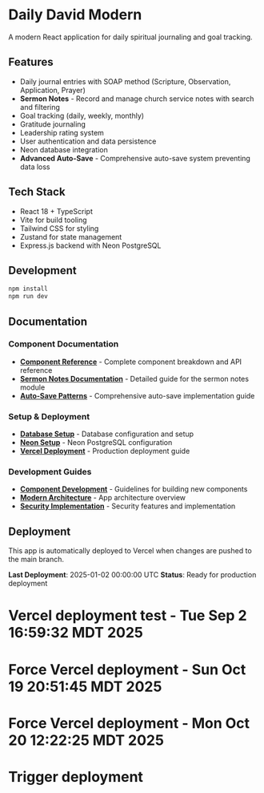 # Daily David Modern

A modern React application for daily spiritual journaling and goal tracking.

## Features

- Daily journal entries with SOAP method (Scripture, Observation, Application, Prayer)
- **Sermon Notes** - Record and manage church service notes with search and filtering
- Goal tracking (daily, weekly, monthly)
- Gratitude journaling
- Leadership rating system
- User authentication and data persistence
- Neon database integration
- **Advanced Auto-Save** - Comprehensive auto-save system preventing data loss

## Tech Stack

- React 18 + TypeScript
- Vite for build tooling
- Tailwind CSS for styling
- Zustand for state management
- Express.js backend with Neon PostgreSQL

## Development

```bash
npm install
npm run dev
```

## Documentation

### Component Documentation
- **[Component Reference](COMPONENT_REFERENCE.md)** - Complete component breakdown and API reference
- **[Sermon Notes Documentation](SERMON_NOTES_DOCUMENTATION.md)** - Detailed guide for the sermon notes module
- **[Auto-Save Patterns](AUTO_SAVE_PATTERNS.md)** - Comprehensive auto-save implementation guide

### Setup & Deployment
- **[Database Setup](SETUP_DATABASE.md)** - Database configuration and setup
- **[Neon Setup](SETUP_NEON.md)** - Neon PostgreSQL configuration
- **[Vercel Deployment](VERCEL_DEPLOYMENT.md)** - Production deployment guide

### Development Guides
- **[Component Development](COMPONENT_DEVELOPMENT_RUNBOOK.md)** - Guidelines for building new components
- **[Modern Architecture](MODERN_APP_ARCHITECTURE_GUIDE.md)** - App architecture overview
- **[Security Implementation](SECURITY_IMPLEMENTATION_SUMMARY.md)** - Security features and implementation

## Deployment

This app is automatically deployed to Vercel when changes are pushed to the main branch.

**Last Deployment**: 2025-01-02 00:00:00 UTC
**Status**: Ready for production deployment
# Vercel deployment test - Tue Sep  2 16:59:32 MDT 2025
# Force Vercel deployment - Sun Oct 19 20:51:45 MDT 2025
# Force Vercel deployment - Mon Oct 20 12:22:25 MDT 2025
# Trigger deployment
